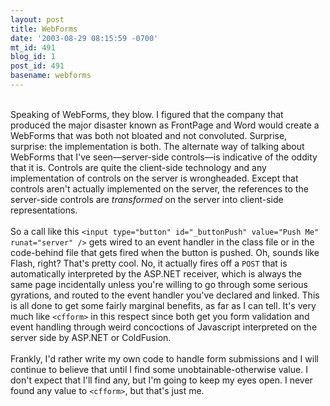 ```yaml
---
layout: post
title: WebForms
date: '2003-08-29 08:15:59 -0700'
mt_id: 491
blog_id: 1
post_id: 491
basename: webforms
---
```

<br />Speaking of WebForms, they blow. I figured that the company that produced the major disaster known as FrontPage and Word would create a WebForms that was both not bloated and not convoluted. Surprise, surprise: the implementation is both. The alternate way of talking about WebForms that I've seen&#x2014;server-side controls&#x2014;is indicative of the oddity that it is. Controls are quite the client-side technology and any implementation of controls on the server is wrongheaded. Except that controls aren't actually implemented on the server, the references to the server-side controls are <em>transformed</em> on the server into client-side representations.<br /><br />So a call like this <code>&lt;input type="button" id="_buttonPush" value="Push Me" runat="server" /&gt;</code> gets wired to an event handler in the class file or in the code-behind file that gets fired when the button is pushed. Oh, sounds like Flash, right? That's pretty cool. No, it actually fires off a <code>POST</code> that is automatically interpreted by the ASP.NET receiver, which is always the same page incidentally unless you're willing to go through some serious gyrations, and routed to the event handler you've declared and linked. This is all done to get some fairly marginal benefits, as far as I can tell. It's very much like <code>&lt;cfform&gt;</code> in this respect since both get you form validation and event handling through weird concoctions of Javascript interpreted on the server side by ASP.NET or ColdFusion.<br /><br />Frankly, I'd rather write my own code to handle form submissions and I will continue to believe that until I find some unobtainable-otherwise value. I don't expect that I'll find any, but I'm going to keep my eyes open. I never found any value to <code>&lt;cfform&gt;</code>, but that's just me.<br /><br /><br />
